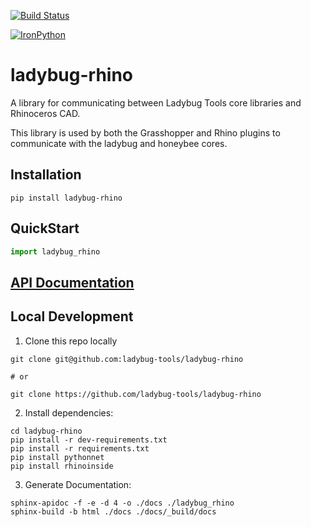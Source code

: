 [![Build Status](https://travis-ci.org/ladybug-tools/ladybug-rhino.svg?branch=master)](https://travis-ci.org/ladybug-tools/ladybug-rhino)

[![IronPython](https://img.shields.io/badge/ironpython-2.7-red.svg)](https://github.com/IronLanguages/ironpython2/releases/tag/ipy-2.7.8/)


# ladybug-rhino
A library for communicating between Ladybug Tools core libraries and Rhinoceros CAD.

This library is used by both the Grasshopper and Rhino plugins to communicate with the
ladybug and honeybee cores.

## Installation
```
pip install ladybug-rhino
```

## QuickStart
```python
import ladybug_rhino

```

## [API Documentation](http://ladybug-tools.github.io/ladybug-rhino/docs)

## Local Development
1. Clone this repo locally
```
git clone git@github.com:ladybug-tools/ladybug-rhino

# or

git clone https://github.com/ladybug-tools/ladybug-rhino
```
2. Install dependencies:
```
cd ladybug-rhino
pip install -r dev-requirements.txt
pip install -r requirements.txt
pip install pythonnet
pip install rhinoinside
```

3. Generate Documentation:
```console
sphinx-apidoc -f -e -d 4 -o ./docs ./ladybug_rhino
sphinx-build -b html ./docs ./docs/_build/docs
```
